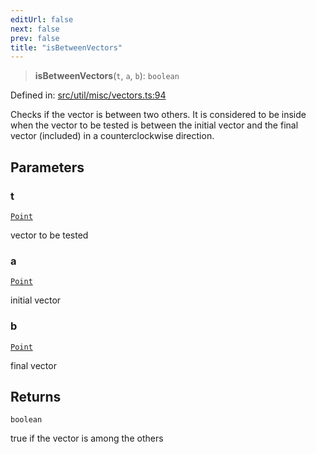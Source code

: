 ```yaml
---
editUrl: false
next: false
prev: false
title: "isBetweenVectors"
---
```


> **isBetweenVectors**(`t`, `a`, `b`): `boolean`

Defined in: [src/util/misc/vectors.ts:94](https://github.com/fabricjs/fabric.js/blob/977f797255d8c56b5b68360b0d45bed33697d2e8/src/util/misc/vectors.ts#L94)

Checks if the vector is between two others. It is considered
to be inside when the vector to be tested is between the
initial vector and the final vector (included) in a counterclockwise direction.

## Parameters

### t

[`Point`](/api/classes/point/)

vector to be tested

### a

[`Point`](/api/classes/point/)

initial vector

### b

[`Point`](/api/classes/point/)

final vector

## Returns

`boolean`

true if the vector is among the others
